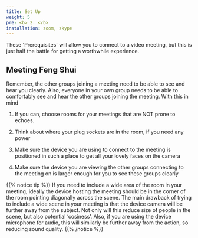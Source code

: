 ```yaml
---
title: Set Up
weight: 5
pre: <b> 2. </b>
installation: zoom, skype
---
```


These 'Prerequisites' will allow you to connect to a video meeting, but this is just half the battle for getting a worthwhile experience.

## Meeting Feng Shui

Remember, the other groups joining a meeting need to be able to see and hear you clearly. Also, everyone in your own group needs to be able to comfortably see and hear the other groups joining the meeting. With this in mind

1. If you can, choose rooms for your meetings that are NOT prone to echoes.

2. Think about where your plug sockets are in the room, if you need any power

3. Make sure the device you are using to connect to the meeting is positioned in such a place to get all your lovely faces on the camera

4. Make sure the device you are viewing the other groups connecting to the meeting on is larger enough for you to see these groups clearly

{{% notice tip %}}
If you need to include a wide area of the room in your meeting, ideally the device hosting the meeting should be in the corner of the room pointing diagonally across the scene.
The main drawback of trying to include a wide scene in your meeting is that the device camera will be further away from the subject.  Not only will this reduce size of people in the scene, but also potential ‘cosiness’.  Also, if you are using the device microphone for audio, this will similarly be further away from the action, so reducing sound quality.
{{% /notice %}}
